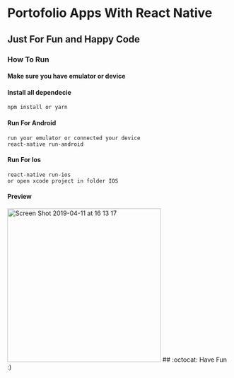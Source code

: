 # Portofolio Apps With React Native

## Just For Fun and Happy Code

### How To Run

#### Make sure you have emulator or device

#### Install all dependecie

    npm install or yarn

#### Run For Android

    run your emulator or connected your device
    react-native run-android

#### Run For Ios

    react-native run-ios
    or open xcode project in folder IOS

#### Preview

<img width="347" alt="Screen Shot 2019-04-11 at 16 13 17" src="https://user-images.githubusercontent.com/13794116/55942594-4f21f580-5c77-11e9-83cd-cd72563c9fbb.png">
## :octocat: Have Fun :)

